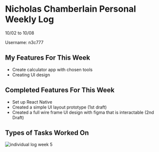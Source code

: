 # Nicholas Chamberlain Personal Weekly Log

10/02 to 10/08

Username: n3c777

## My Features For This Week

- Create calculator app with chosen tools
- Creating UI design

## Completed Features For This Week

- Set up React Native
- Created a simple UI layout prototype (1st draft)
- Created a full wire frame UI design with figma that is interactable (2nd Draft)

## Types of Tasks Worked On

![individual log week 5](https://imgtr.ee/images/2023/10/08/c920f00719639f67d91c8a3c76caeca5.png)
